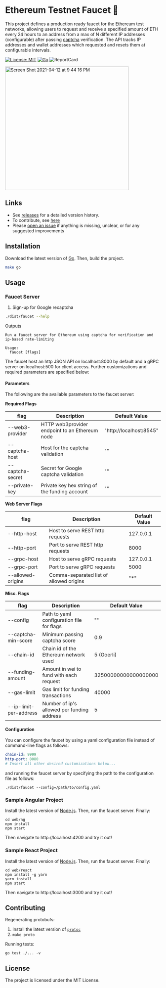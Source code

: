 # Ethereum Testnet Faucet 🚿

This project defines a production ready faucet for the Ethereum test networks, allowing users to request and receive a specified amount of ETH every 24 hours to an address from a max of N different IP addresses (configurable) after passing [captcha]() verification. The API tracks IP addresses and wallet addresses which requested and resets them at configurable intervals.

[![License: MIT](https://img.shields.io/badge/License-MIT-yellow.svg)](https://opensource.org/licenses/MIT) [![Go](https://github.com/rauljordan/eth-faucet/actions/workflows/go.yml/badge.svg)](https://github.com/rauljordan/eth-faucet/actions/workflows/go.yml) ![ReportCard](https://goreportcard.com/badge/github.com/rauljordan/eth-faucet)

<img width="400" alt="Screen Shot 2021-04-12 at 9 44 16 PM" src="https://user-images.githubusercontent.com/5572669/114489164-4a7ed780-9bd8-11eb-92ee-3e140a25fafd.png">


## Links

- See [releases](https://github.com/rauljordan/eth-faucet/releases) for a detailed version history.
- To contribute, see [here](#contributing)
- Please [open an issue](https://github.com/rauljordan/eth-faucet/issues/new) if anything is missing, unclear, or for any suggested improvements

## Installation

Download the latest version of [Go](https://golang.org/dl/). Then, build the project.

```bash
make go
```

## Usage

### Faucet Server

1. Sign-up for Google recaptcha

```bash
./dist/faucet --help
```

Outputs

```
Run a faucet server for Ethereum using captcha for verification and ip-based rate-limiting

Usage:
  faucet [flags]
```

The faucet host an http JSON API on localhost:8000 by default and a gRPC server on localhost:500 for client access. Further customizations and required parameters are specified below:

#### Parameters

The following are the available parameters to the faucet server:

**Required Flags**

| flag   | Description                                 | Default Value
| ------ | ------------------------------------------- | ------------- |
| --web3-provider | HTTP web3provider endpoint to an Ethereum node | "http://localhost:8545" | Yes
| --captcha-host |  Host for the captcha validation    | "" 
| --captcha-secret | Secret for Google captcha validation | ""
| --private-key | Private key hex string of the funding account | ""

**Web Server Flags**

| flag   | Description                                 | Default Value
| ------ | ------------------------------------------- | -------------
| --http-host | Host to serve REST http requests | 127.0.0.1
| --http-port | Port to serve REST http requests | 8000
| --grpc-host | Host to serve gRPC requests | 127.0.0.1
| --grpc-port | Port to serve gRPC requests | 5000
| --allowed-origins | Comma-separated list of allowed origins | "*"

**Misc. Flags**

| flag   | Description                                 | Default Value
| ------ | ------------------------------------------- | -------------
| --config | Path to yaml configuration file for flags | ""
| --captcha-min-score | Minimum passing captcha score | 0.9
| --chain-id | Chain id of the Ethereum network used | 5 (Goerli)
| --funding-amount | Amount in wei to fund with each request | 32500000000000000000
| --gas-limit | Gas limit for funding transactions | 40000
| --ip-limit-per-address | Number of ip's allowed per funding address | 5


#### Configuration

You can configure the faucet by using a yaml configuration file instead of command-line flags as follows:

```yaml
chain-id: 9999
http-port: 8080
# Insert all other desired customizations below...
```

and running the faucet server by specifying the path to the configuration file as follows:

```
./dist/faucet --config=/path/to/config.yaml
```

### Sample Angular Project

Install the latest version of [Node.js](https://nodejs.org/en/download/). Then, run the faucet server. Finally:

```
cd web/ng
npm install
npm start
```

Then navigate to http://localhost:4200 and try it out!

### Sample React Project

Install the latest version of [Node.js](https://nodejs.org/en/download/). Then, run the faucet server. Finally:

```
cd web/react
npm install -g yarn
yarn install
npm start
```

Then navigate to http://localhost:3000 and try it out!

## Contributing

Regenerating protobufs:

1. Install the latest version of [`protoc`](https://grpc.io/docs/protoc-installation/)
2. `make proto`

Running tests:

```
go test ./... -v
```

## License

The project is licensed under the MIT License.
